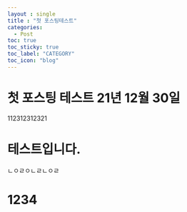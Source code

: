```yaml
---
layout : single
title : "첫 포스팅테스트"
categories:
  - Post
toc: true
toc_sticky: true
toc_label: "CATEGORY"
toc_icon: "blog"
---
```

# 첫 포스팅 테스트 21년 12월 30일 
112312312321





# 테스트입니다.




ㄴㅇㄹㅇㄴㄹㄴㅇㄹ



# 1234 
